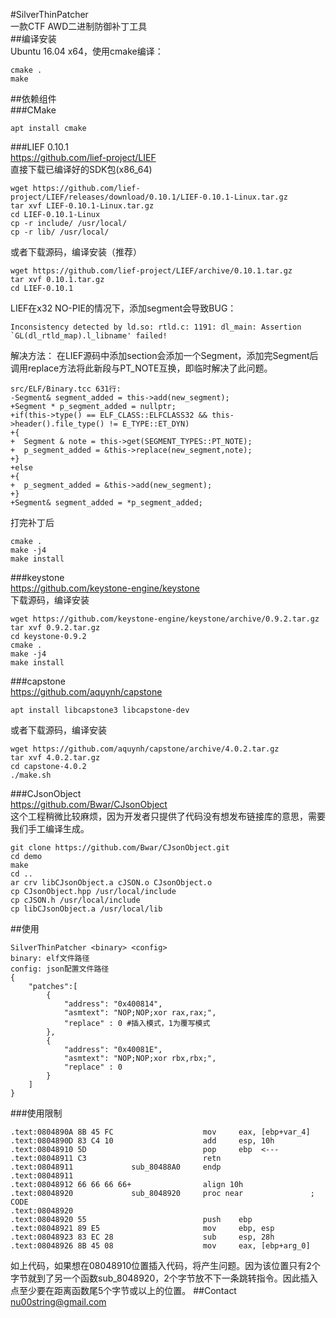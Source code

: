 #SilverThinPatcher  
一款CTF AWD二进制防御补丁工具  
##编译安装  
Ubuntu 16.04 x64，使用cmake编译：
```
cmake .
make
```
##依赖组件  
###CMake  
```
apt install cmake
```
###LIEF 0.10.1  
https://github.com/lief-project/LIEF  
直接下载已编译好的SDK包(x86_64)  
```
wget https://github.com/lief-project/LIEF/releases/download/0.10.1/LIEF-0.10.1-Linux.tar.gz
tar xvf LIEF-0.10.1-Linux.tar.gz
cd LIEF-0.10.1-Linux
cp -r include/ /usr/local/
cp -r lib/ /usr/local/
```
或者下载源码，编译安装（推荐）  
```
wget https://github.com/lief-project/LIEF/archive/0.10.1.tar.gz
tar xvf 0.10.1.tar.gz
cd LIEF-0.10.1
```
LIEF在x32 NO-PIE的情况下，添加segment会导致BUG：
```
Inconsistency detected by ld.so: rtld.c: 1191: dl_main: Assertion `GL(dl_rtld_map).l_libname' failed!
```
解决方法：
在LIEF源码中添加section会添加一个Segment，添加完Segment后调用replace方法将此新段与PT_NOTE互换，即临时解决了此问题。
```
src/ELF/Binary.tcc 631行:
-Segment& segment_added = this->add(new_segment);
+Segment * p_segment_added = nullptr;
+if(this->type() == ELF_CLASS::ELFCLASS32 && this->header().file_type() != E_TYPE::ET_DYN)
+{
+  Segment & note = this->get(SEGMENT_TYPES::PT_NOTE);
+  p_segment_added = &this->replace(new_segment,note);
+}
+else
+{
+  p_segment_added = &this->add(new_segment);
+}
+Segment& segment_added = *p_segment_added;
```
打完补丁后
```
cmake .
make -j4
make install
```
###keystone  
https://github.com/keystone-engine/keystone  
下载源码，编译安装
```
wget https://github.com/keystone-engine/keystone/archive/0.9.2.tar.gz
tar xvf 0.9.2.tar.gz
cd keystone-0.9.2
cmake .
make -j4
make install
```
###capstone  
https://github.com/aquynh/capstone  
```
apt install libcapstone3 libcapstone-dev
```
或者下载源码，编译安装
```
wget https://github.com/aquynh/capstone/archive/4.0.2.tar.gz
tar xvf 4.0.2.tar.gz
cd capstone-4.0.2
./make.sh
```
###CJsonObject  
https://github.com/Bwar/CJsonObject  
这个工程稍微比较麻烦，因为开发者只提供了代码没有想发布链接库的意思，需要我们手工编译生成。
```
git clone https://github.com/Bwar/CJsonObject.git
cd demo
make
cd ..
ar crv libCJsonObject.a cJSON.o CJsonObject.o
cp CJsonObject.hpp /usr/local/include
cp cJSON.h /usr/local/include
cp libCJsonObject.a /usr/local/lib
```
##使用
```
SilverThinPatcher <binary> <config>
binary: elf文件路径  
config: json配置文件路径
{
    "patches":[
        {
            "address": "0x400814",
            "asmtext": "NOP;NOP;xor rax,rax;",
            "replace" : 0 #插入模式，1为覆写模式
        },
        {
            "address": "0x40081E",
            "asmtext": "NOP;NOP;xor rbx,rbx;",
            "replace" : 0
        }
    ]
}
```
###使用限制  
```
.text:0804890A 8B 45 FC                    mov     eax, [ebp+var_4]
.text:0804890D 83 C4 10                    add     esp, 10h
.text:08048910 5D                          pop     ebp  <---
.text:08048911 C3                          retn
.text:08048911             sub_80488A0     endp
.text:08048911
.text:08048912 66 66 66 66+                align 10h
.text:08048920             sub_8048920     proc near               ; CODE 
.text:08048920
.text:08048920 55                          push    ebp
.text:08048921 89 E5                       mov     ebp, esp
.text:08048923 83 EC 28                    sub     esp, 28h
.text:08048926 8B 45 08                    mov     eax, [ebp+arg_0]
```
如上代码，如果想在08048910位置插入代码，将产生问题。因为该位置只有2个字节就到了另一个函数sub_8048920，2个字节放不下一条跳转指令。因此插入点至少要在距离函数尾5个字节或以上的位置。
##Contact
nu00string@gmail.com

